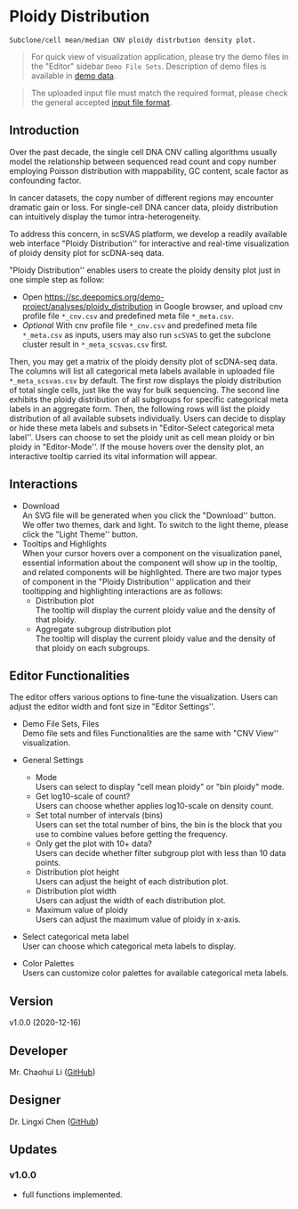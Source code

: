 # Ploidy Distribution
`Subclone/cell mean/median CNV ploidy distrbution density plot.`

> For quick view of visualization application, please try the demo files in the "Editor" sidebar `Demo File Sets`. Description of demo files is available in [demo data](https://docsc.deepomics.org/#/data/Demo_Data).

> The uploaded input file must match the required format, please check the general accepted [input file format](https://docsc.deepomics.org/#/data/Input_Format). 

## Introduction

Over the past decade, the single cell DNA CNV calling algorithms usually model the relationship between sequenced read count and copy number employing Poisson distribution with mappability, GC content, scale factor as confounding factor. 

In cancer datasets, the copy number of different regions may encounter dramatic gain or loss. For single-cell DNA cancer data,  ploidy distribution can intuitively display the tumor intra-heterogeneity.

To address this concern, in scSVAS platform, we develop a readily available web interface "Ploidy Distribution''  for interactive and real-time visualization of ploidy density plot for scDNA-seq data.

"Ploidy Distribution'' enables users to create the ploidy density plot just in one simple step as follow:

  + Open https://sc.deepomics.org/demo-project/analyses/ploidy_distribution in Google browser, and upload cnv profile file `*_cnv.csv` and predefined meta file `*_meta.csv`.
  + *Optional* With cnv profile file `*_cnv.csv` and predefined meta file `*_meta.csv` as inputs, users may also run `scSVAS` to get the subclone cluster result in `*_meta_scsvas.csv` first.

Then, you may get a matrix of the ploidy density plot of scDNA-seq data. The columns will list all categorical meta labels available in uploaded file `*_meta_scsvas.csv` by default. The first row displays the ploidy distribution of total single cells, just like the way for bulk sequencing. The second line exhibits the ploidy distribution of all subgroups for specific categorical meta labels in an aggregate form. Then, the following rows will list the ploidy distribution of all available subsets individually.
Users can decide to display or hide these meta labels and subsets in "Editor-Select categorical meta label''. 
Users can choose to set the ploidy unit as cell mean ploidy or bin ploidy in "Editor-Mode''.
If the mouse hovers over the density plot, an interactive tooltip carried its vital information will appear. 


## Interactions

  + Download </br>
    An SVG file will be generated when you click the "Download'' button. We offer two themes, dark and light. To switch to the light theme, please click the "Light Theme'' button.
  + Tooltips and Highlights </br>
    When your cursor hovers over a component on the visualization panel, essential information about the component will show up in the tooltip, and related components will be highlighted. There are two major types of component in the "Ploidy Distribution'' application and their tooltipping and highlighting interactions are as follows:
      + Distribution plot </br>
         The tooltip will display the current ploidy value and the density of that ploidy.
      + Aggregate subgroup distribution plot </br>
         The tooltip will display the current ploidy value and the density of that ploidy on each subgroups. 

## Editor Functionalities
The editor offers various options to fine-tune the visualization. Users can adjust the editor width and font size in "Editor Settings''.


  + Demo File Sets, Files </br>
    Demo file sets and files Functionalities are the same with "CNV View'' visualization.
  + General Settings </br>
    + Mode </br>
      Users can select to display "cell mean ploidy" or "bin ploidy" mode.
    + Get log10-scale of count? </br>
        Users can choose whether applies log10-scale on density count.
    + Set total number of intervals (bins) </br>
        Users can set the total number of bins, the bin is the block that you use to combine values before getting the frequency.
    + Only get the plot with 10+ data? </br>
        Users can decide whether filter subgroup plot with less than 10 data points.
    + Distribution plot height </br>
        Users can adjust the height of each distribution plot.
    + Distribution plot width </br>
        Users can adjust the width of each distribution plot.
    + Maximum value of ploidy </br>
        Users can adjust the maximum value of ploidy in x-axis.

  + Select categorical meta label </br>
    User can choose which categorical meta labels to display.

  + Color Palettes </br>
    Users can customize color palettes for available categorical meta labels.

## Version

v1.0.0 (2020-12-16)

## Developer

Mr. Chaohui Li ([GitHub](https://github.com/Eric0627))

## Designer

Dr. Lingxi Chen ([GitHub](https://github.com/paprikachan))

## Updates

### v1.0.0

   - full functions implemented.
